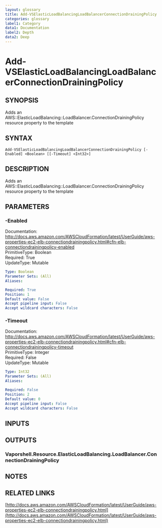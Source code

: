 ```yaml
---
layout: glossary
title: Add-VSElasticLoadBalancingLoadBalancerConnectionDrainingPolicy
categories: glossary
label1: Category
data1: Documentation
label2: Depth
data2: Deep
---
```


# Add-VSElasticLoadBalancingLoadBalancerConnectionDrainingPolicy

## SYNOPSIS
Adds an AWS::ElasticLoadBalancing::LoadBalancer.ConnectionDrainingPolicy resource property to the template

## SYNTAX

```
Add-VSElasticLoadBalancingLoadBalancerConnectionDrainingPolicy [-Enabled] <Boolean> [[-Timeout] <Int32>]
```

## DESCRIPTION
Adds an AWS::ElasticLoadBalancing::LoadBalancer.ConnectionDrainingPolicy resource property to the template

## PARAMETERS

### -Enabled
Documentation: http://docs.aws.amazon.com/AWSCloudFormation/latest/UserGuide/aws-properties-ec2-elb-connectiondrainingpolicy.html#cfn-elb-connectiondrainingpolicy-enabled    
PrimitiveType: Boolean    
Required: True    
UpdateType: Mutable

```yaml
Type: Boolean
Parameter Sets: (All)
Aliases: 

Required: True
Position: 1
Default value: False
Accept pipeline input: False
Accept wildcard characters: False
```

### -Timeout
Documentation: http://docs.aws.amazon.com/AWSCloudFormation/latest/UserGuide/aws-properties-ec2-elb-connectiondrainingpolicy.html#cfn-elb-connectiondrainingpolicy-timeout    
PrimitiveType: Integer    
Required: False    
UpdateType: Mutable

```yaml
Type: Int32
Parameter Sets: (All)
Aliases: 

Required: False
Position: 2
Default value: 0
Accept pipeline input: False
Accept wildcard characters: False
```

## INPUTS

## OUTPUTS

### Vaporshell.Resource.ElasticLoadBalancing.LoadBalancer.ConnectionDrainingPolicy

## NOTES

## RELATED LINKS

[http://docs.aws.amazon.com/AWSCloudFormation/latest/UserGuide/aws-properties-ec2-elb-connectiondrainingpolicy.html](http://docs.aws.amazon.com/AWSCloudFormation/latest/UserGuide/aws-properties-ec2-elb-connectiondrainingpolicy.html)

